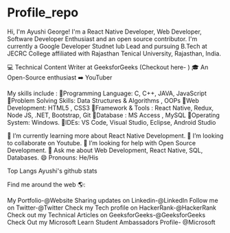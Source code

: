 # Profile_repo

Hi, I'm Ayushi George! 
I'm a React Native Developer, Web Developer, Software Developer Enthusiast and an open source contributor. I'm currently a Google Developer Studnet lub Lead and pursuing B.Tech at JECRC College affiliated with Rajasthan Tenical University, Rajasthan, India.

💻 Technical Content Writer at GeeksforGeeks (Checkout here- )
🎓 An Open-Source enthusiast
➡️ YouTuber

My skills include :
🔹️Programming Language: C, C++, JAVA, JavaScript
🔹️Problem Solving Skills: Data Structures & Algorithms , OOPs
🔹️Web Development: HTML5 , CSS3
🔹️Framework & Tools : React Native, Redux, Node JS, .NET, Bootstrap, Git
🔹️Database : MS Access , MySQL
🔹️Operating System: Windows.
🔹️IDEs: VS Code, Visual Studio, Eclipse, Android Studio

🌱 I’m currently learning more about React Native Development.
👯 I’m looking to collaborate on Youtube.
🤔 I’m looking for help with Open Source Development.
💬 Ask me about Web Development, React Native, SQL, Databases.
😄 Pronouns: He/His

Top Langs Ayushi's github stats

Find me around the web 🌎:

My Portfolio-@Website
Sharing updates on Linkedin-@LinkedIn
Follow me on Twitter-@Twitter
Check my Tech profile on HackerRank-@HackerRank
Check out my Technical Articles on GeeksforGeeks-@GeeksforGeeks
Check Out my Microsoft Learn Student Ambassadors Profile- @Microsoft
